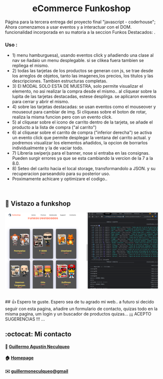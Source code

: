 <div>
    <h1 align="center">eCommerce Funkoshop</h1>
    <p>
    Página para la tercera entrega del proyecto final "javascript - coderhouse"; Ahora comenzamos a usar eventos y a interactuar con el DOM.
    funcionalidad incorporada en su matoria a la seccion Funkos Destacados: .</p>
    <h3>Uso :</h3>
    <ul>
    <li>1) menu hamburguesa), usando eventos click y añadiendo una clase al nav se ñadaio un menu desplegable. si se clikea fuera tambien se repliega el mismo.</li>
    <li>2) todas las tarjetas de los productos se generan con js, se trae desde los arreglos de objetos, tanto las imagenes,los precios, los titulos y las descripciones. Tambien estructuras completas.</li>
    <li>3) El MODAL SOLO ESTA DE MUESTRA, solo permite visualizar el elemento, no asi realizar la compra desde el mismo.. al cliquear sobre la lupita de las tarjetas destacadas, estese desplirga. se aplicaron eventos para cerrar y abrir el mismo.</li>
    <li>4) sobre las tarjetas destacadas: se usan eventos como el mouseover y mouseout para cambiar de img. Si cliqueas sobre el boton de rotar, realiza la misma funcion pero con un evento click.</li>
    <li>5) al cliquear sobre el icono de carrito dentro de la tarjeta, se añade el producto a la lista de compra ("al carrito")</li>
    <li>6) al cliquear sobre el carrito de compra ("inferior derecha") se activa un evento click que permite desplegar la ventana del carrito actual. y podremos visualizar los elementos añadidos, la opcion de borrarlos individualmente y la de vaciar todo.</li>
    <li>7) Libreria swiperjs para el banner, nose si entraba en las consignas. Pueden surgir errores ya que se esta cambiando la vercion de la 7 a la 8.0.</li>
    <li>8) Seteo del carito hacia el local storage, transformandolo a JSON. y su recuperacion parseandolo para su posterior uso.</li>
    <li>Proximamente achicare y optimizare el codigo..</li>
    </ul>
<div>
<br>

## :pushpin: Vistazo a funkshop
![screenshot of HTTRiRi website](./img/miniatura_Funkoshop.png)

<br>
## 👍 Espero te guste. 
Espero sea de tu agrado mi web.. a futuro si decido seguir con esta pagina, añadire un formulario de contacto, quizas todo en la misma pagina, um login y un buscador de productos quizas... ¡¡¡ ACEPTO SUGERENCIAS !!! ...
<br>

## :octocat: Mi contacto
#### :bust_in_silhouette: [Guillermo Agustín Neculqueo](@guillenec)
#### :house: [Homepage](https://procedilinux.netlify.app/index.html)	

#### :envelope: [guillermoneculqueo@gmail](guillermoneculqueo@gmail.com)